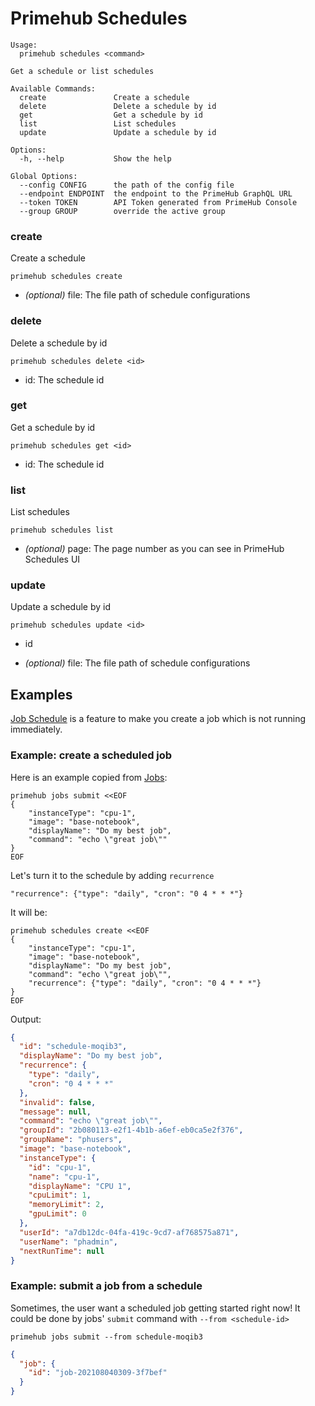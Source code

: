 
# Primehub Schedules

```
Usage: 
  primehub schedules <command>

Get a schedule or list schedules

Available Commands:
  create               Create a schedule
  delete               Delete a schedule by id
  get                  Get a schedule by id
  list                 List schedules
  update               Update a schedule by id

Options:
  -h, --help           Show the help

Global Options:
  --config CONFIG      the path of the config file
  --endpoint ENDPOINT  the endpoint to the PrimeHub GraphQL URL
  --token TOKEN        API Token generated from PrimeHub Console
  --group GROUP        override the active group

```


### create

Create a schedule


```
primehub schedules create
```
 

* *(optional)* file: The file path of schedule configurations




### delete

Delete a schedule by id


```
primehub schedules delete <id>
```

* id: The schedule id
 




### get

Get a schedule by id


```
primehub schedules get <id>
```

* id: The schedule id
 




### list

List schedules


```
primehub schedules list
```
 

* *(optional)* page: The page number as you can see in PrimeHub Schedules UI




### update

Update a schedule by id


```
primehub schedules update <id>
```

* id
 

* *(optional)* file: The file path of schedule configurations



 

## Examples

[Job Schedule](https://docs.primehub.io/docs/job-scheduling-feature) is a feature to make you create a job which is not
running immediately.

### Example: create a scheduled job

Here is an example copied from [Jobs](jobs.md):

```
primehub jobs submit <<EOF
{
    "instanceType": "cpu-1",
    "image": "base-notebook",
    "displayName": "Do my best job",
    "command": "echo \"great job\""
}
EOF
```

Let's turn it to the schedule by adding `recurrence`

```
"recurrence": {"type": "daily", "cron": "0 4 * * *"}
```

It will be:

```
primehub schedules create <<EOF
{
    "instanceType": "cpu-1",
    "image": "base-notebook",
    "displayName": "Do my best job",
    "command": "echo \"great job\"",
    "recurrence": {"type": "daily", "cron": "0 4 * * *"}
}
EOF
```

Output:

```json
{
  "id": "schedule-moqib3",
  "displayName": "Do my best job",
  "recurrence": {
    "type": "daily",
    "cron": "0 4 * * *"
  },
  "invalid": false,
  "message": null,
  "command": "echo \"great job\"",
  "groupId": "2b080113-e2f1-4b1b-a6ef-eb0ca5e2f376",
  "groupName": "phusers",
  "image": "base-notebook",
  "instanceType": {
    "id": "cpu-1",
    "name": "cpu-1",
    "displayName": "CPU 1",
    "cpuLimit": 1,
    "memoryLimit": 2,
    "gpuLimit": 0
  },
  "userId": "a7db12dc-04fa-419c-9cd7-af768575a871",
  "userName": "phadmin",
  "nextRunTime": null
}
```

### Example: submit a job from a schedule

Sometimes, the user want a scheduled job getting started right now! It could be done by jobs' `submit` command
with `--from <schedule-id>`

```
primehub jobs submit --from schedule-moqib3
```
```json
{
  "job": {
    "id": "job-202108040309-3f7bef"
  }
}
```